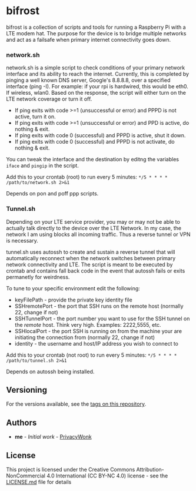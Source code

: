 # bifrost

bifrost is a collection of scripts and tools for running a Raspberry Pi with a LTE modem hat. The purpose for the device is to bridge multiple networks and act as a failsafe when primary internet connectivity goes down.

### network.sh

network.sh is a simple script to check conditions of your primary network interface and its ability to reach the internet. Currently, this is completed by pinging a well known DNS server, Google's 8.8.8.8, over a specified interface (ping -I). For example: if your rpi is hardwired, this would be eth0. If wireless, wlan0.  Based on the response, the script will either turn on the LTE network coverage or turn it off. 

* If ping exits with code >=1 (unsuccessful or error) and PPPD is not active, turn it on.
* If ping exits with code >=1 (unsuccessful or error) and PPD is active, do nothing & exit.
* If ping exits with code 0 (successful) and PPPD is active, shut it down.
* If ping exits with code 0 (successful) and PPPD is not activate, do nothing & exit.

You can tweak the interface and the destination by editng the variables ```iface``` and ```pingip``` in the script.

Add this to your crontab (root) to run every 5 minutes: ```*/5 * * * * /path/to/network.sh 2>&1```

Depends on pon and poff ppp scripts. 


### Tunnel.sh

Depending on your LTE service provider, you may or may not be able to actually talk directly to the device over the LTE Network. In my case, the network I am using blocks all incoming traffic. Thus a reverse tunnel or VPN is necessary.

tunnel.sh uses autossh to create and sustain a reverse tunnel that will automatically reconnect when the network switches between primary network connectivity and LTE. The script is meant to be executed by crontab and contains fall back code in the event that autossh fails or exits permanetly for weirdness. 

To tune to your specific environment edit the following:

* keyFilePath - provide the private key identity file
* SSHremotePort - the port that SSH runs on the remote host (normally 22, change if not)
* SSHTunnelPort - the port number you want to use for the SSH tunnel on the *remote* host. Think very high. Examples: 2222,5555, etc.
* SSHlocalPort - the port SSH is running on from the machine your are initiating the connection from (normally 22, change if not)
* identity - the username and host/IP address you wish to connect to

Add this to your crontab (not root) to run every 5 minutes: ```*/5 * * * * /path/to/tunnel.sh 2>&1```

Depends on autossh being installed. 


## Versioning

For the versions available, see the [tags on this repository](https://github.com/Privacywonk/MMM-Surf/tags). 

## Authors

* **me** - *Initial work* - [PrivacyWonk](https://github.com/PrivacyWonk)

## License

This project is licensed under the Creative Commons Attribution-NonCommercial 4.0 International (CC BY-NC 4.0) license  - see the [LICENSE.md](LICENSE.md) file for details


